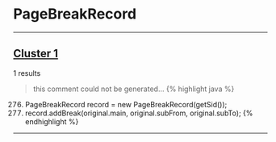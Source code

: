 # PageBreakRecord

***

## [Cluster 1](./1)
1 results
> this comment could not be generated...
{% highlight java %}
276. PageBreakRecord record = new PageBreakRecord(getSid());      
280.    record.addBreak(original.main, original.subFrom, original.subTo);
{% endhighlight %}

***

